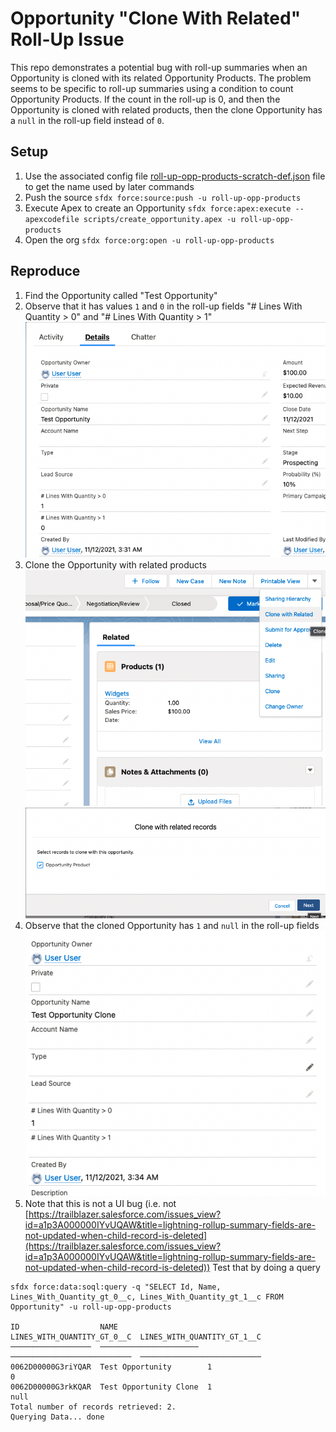 # Opportunity "Clone With Related" Roll-Up Issue

This repo demonstrates a potential bug with roll-up summaries when an Opportunity is cloned with its related Opportunity
Products. The problem seems to be specific to roll-up summaries using a condition to count Opportunity Products. 
If the count in the roll-up is 0, and then the Opportunity is cloned with related products, then the clone Opportunity 
has a `null` in the roll-up field instead of `0`. 

## Setup

1. Use the associated config file [roll-up-opp-products-scratch-def.json](config/roll-up-opp-products-scratch-def.json) 
file to get the name used by later commands
2. Push the source `sfdx force:source:push -u roll-up-opp-products`
3. Execute Apex to create an Opportunity `sfdx force:apex:execute --apexcodefile scripts/create_opportunity.apex -u roll-up-opp-products`
4. Open the org `sfdx force:org:open -u roll-up-opp-products`

## Reproduce

1. Find the Opportunity called "Test Opportunity"
2. Observe that it has values `1` and `0` in the roll-up fields "# Lines With Quantity > 0" and "# Lines With Quantity > 1"  
![1 and 0](images/opp_1_0.png)
3. Clone the Opportunity with related products
![Clone with related](images/clone_with_related.png)
![Clone with related](images/clone_with_related_2.png)
4. Observe that the cloned Opportunity has `1` and `null` in the roll-up fields
   ![1 and null](images/opp_1_null.png)
5. Note that this is not a UI bug (i.e. not [https://trailblazer.salesforce.com/issues_view?id=a1p3A000000IYvUQAW&title=lightning-rollup-summary-fields-are-not-updated-when-child-record-is-deleted](https://trailblazer.salesforce.com/issues_view?id=a1p3A000000IYvUQAW&title=lightning-rollup-summary-fields-are-not-updated-when-child-record-is-deleted))
Test that by doing a query 
```
sfdx force:data:soql:query -q "SELECT Id, Name, Lines_With_Quantity_gt_0__c, Lines_With_Quantity_gt_1__c FROM Opportunity" -u roll-up-opp-products
 
ID                  NAME                    LINES_WITH_QUANTITY_GT_0__C  LINES_WITH_QUANTITY_GT_1__C
──────────────────  ──────────────────────  ───────────────────────────  ───────────────────────────
0062D00000G3riYQAR  Test Opportunity        1                            0
0062D00000G3rkKQAR  Test Opportunity Clone  1                            null
Total number of records retrieved: 2.
Querying Data... done
```